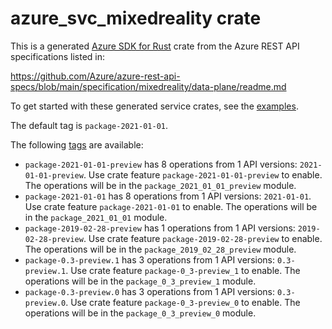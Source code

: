 # azure_svc_mixedreality crate

This is a generated [Azure SDK for Rust](https://github.com/Azure/azure-sdk-for-rust) crate from the Azure REST API specifications listed in:

https://github.com/Azure/azure-rest-api-specs/blob/main/specification/mixedreality/data-plane/readme.md

To get started with these generated service crates, see the [examples](https://github.com/Azure/azure-sdk-for-rust/blob/main/services/README.md#examples).

The default tag is `package-2021-01-01`.

The following [tags](https://github.com/Azure/azure-sdk-for-rust/blob/main/services/tags.md) are available:

- `package-2021-01-01-preview` has 8 operations from 1 API versions: `2021-01-01-preview`. Use crate feature `package-2021-01-01-preview` to enable. The operations will be in the `package_2021_01_01_preview` module.
- `package-2021-01-01` has 8 operations from 1 API versions: `2021-01-01`. Use crate feature `package-2021-01-01` to enable. The operations will be in the `package_2021_01_01` module.
- `package-2019-02-28-preview` has 1 operations from 1 API versions: `2019-02-28-preview`. Use crate feature `package-2019-02-28-preview` to enable. The operations will be in the `package_2019_02_28_preview` module.
- `package-0.3-preview.1` has 3 operations from 1 API versions: `0.3-preview.1`. Use crate feature `package-0_3-preview_1` to enable. The operations will be in the `package_0_3_preview_1` module.
- `package-0.3-preview.0` has 3 operations from 1 API versions: `0.3-preview.0`. Use crate feature `package-0_3-preview_0` to enable. The operations will be in the `package_0_3_preview_0` module.